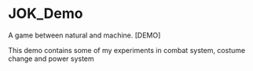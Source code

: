 # JOK_Demo
A game between natural and machine. [DEMO]

This demo contains some of my experiments in combat system, costume change and power system
